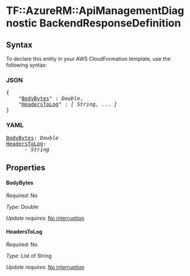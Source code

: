 # TF::AzureRM::ApiManagementDiagnostic BackendResponseDefinition

## Syntax

To declare this entity in your AWS CloudFormation template, use the following syntax:

### JSON

<pre>
{
    "<a href="#bodybytes" title="BodyBytes">BodyBytes</a>" : <i>Double</i>,
    "<a href="#headerstolog" title="HeadersToLog">HeadersToLog</a>" : <i>[ String, ... ]</i>
}
</pre>

### YAML

<pre>
<a href="#bodybytes" title="BodyBytes">BodyBytes</a>: <i>Double</i>
<a href="#headerstolog" title="HeadersToLog">HeadersToLog</a>: <i>
      - String</i>
</pre>

## Properties

#### BodyBytes

_Required_: No

_Type_: Double

_Update requires_: [No interruption](https://docs.aws.amazon.com/AWSCloudFormation/latest/UserGuide/using-cfn-updating-stacks-update-behaviors.html#update-no-interrupt)

#### HeadersToLog

_Required_: No

_Type_: List of String

_Update requires_: [No interruption](https://docs.aws.amazon.com/AWSCloudFormation/latest/UserGuide/using-cfn-updating-stacks-update-behaviors.html#update-no-interrupt)

